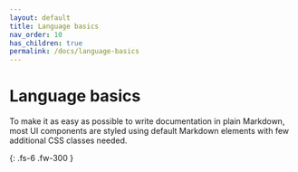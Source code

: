 ```yaml
---
layout: default
title: Language basics
nav_order: 10
has_children: true
permalink: /docs/language-basics
---
```


# Language basics

To make it as easy as possible to write documentation in plain Markdown, most UI components are styled using default Markdown elements with few additional CSS classes needed.

{: .fs-6 .fw-300 }
